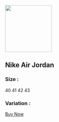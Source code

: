 <!DOCTYPE html>
<html lang="en">
<head>
    <meta charset="UTF-8">
    <meta http-equiv="X-UA-Compatible" content="IE=edge">
    <meta name="viewport" content="width=device-width, initial-scale=1.0">
    <title>Pure CSS Drawing</title>
    <link rel="stylesheet" href="./style.css">
    <link rel="stylesheet" href="https://fonts.googleapis.com/css?family=Poppins:100,200,300,400,500,600,700,800,900&display=swap">
</head>
<body>
    <div class="container">
        <div class="card">
            <div class="image">
                <img src="https://i.imgur.com/lhDhFJU.png" height="150px"/>
            </div>
            <div class="content">
                <h2>Nike Air Jordan</h2>
                <div class="size">
                    <h3>Size :</h3>
                    <span>40</span>
                    <span>41</span>
                    <span>42</span>
                    <span>43</span>
                </div>
                <div class="color">
                    <h3>Variation :</h3>
                    <span></span>
                    <span></span>
                    <span><span>
                </div>
                <a href="#">Buy Now</a>
            </div>
        </div>
    </div>
</body>
</html>
